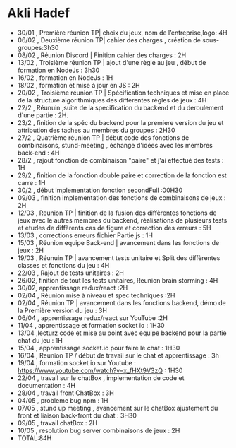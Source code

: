 # Akli Hadef

-  30/01 , Première réunion TP| choix du jeux, nom de l’entreprise,logo: 4H 
-  06/02 , Deuxième réunion TP| cahier des charges , création de sous-groupes:3h30
-  08/02 , Réunion Discord | Finition cahier des charges : 2H
-  13/02 , Troisième réunion TP | ajout d'une règle au jeu , début de formation en NodeJs : 3h30
-  16/02 , formation en NodeJs : 1H
-  18/02 , formation et mise à jour en JS : 2H
-  20/02 , Troisième réunion TP | Spécification techniques et mise en place de la structure algorithmiques des diffèrentes règles de jeux : 4H
-  22/2 , Réunuin ,suite de la specification du backend et du deroulement d'une partie : 2H.
- 23/2 , finition de la spéc du backend pour la premiere version du jeu  et attribution des taches au membres du groupes : 2H30
-  27/2 , Quatrième réunion TP | début code des fonctions de combinaisons, stund-meeting , échange d'idées avec les membres back-end : 4H
-  28/2 , rajout fonction de combinaison "paire" et j'ai effectué des tests : 1H
- 29/2 , finition de la fonction double paire et correction de la fonction est carre : 1H
-  30/2 , début implementation fonction secondFull :00H30
- 09/03 , finition implementation des fonctions de combinaisons de jeux : 2H
- 12/03 , Reunion TP | finition de la fusion des diffèrentes fonctions de jeux avec le autres membres du backend, réalisations de plusieurs tests et etudes de diffèrents cas de figure et correction des erreurs : 5H 
- 13/03 , corrections erreurs fichier Partie.js : 1H
- 15/03 , Réunion equipe Back-end | avancement dans les fonctions de jeux : 2H
- 19/03 , Réunuin TP | avancement tests unitaire et Split des diffèrentes classes et fonctions du jeu : 4H
- 22/03 , Rajout de tests unitaires : 2H
- 26/02, finition de tout les tests unitaires, Reunion brain storming : 4H
- 30/02, apprentissage redux/react :2H
- 02/04 , Réunion mise à niveau et spec techniques :2H
- 02/04 , Réunion TP | avancement dans les fonctions backend, démo de la Première version du jeu : 3H
- 06/04 , apprentissage redux/react sur YouTube :2H
- 11/04 , apprentissage et formation socket io : 1H30
- 13/04  ,lecturz code et mise au point avec equipe backend pour la partie chat du jeu : 1H
- 15/04 , apprentissage socket.io pour faire le chat : 1H30
- 16/04 , Reunion TP / début de travail sur le chat et apprentissage : 3h
- 19/04 , formation socket io sur Youtube : https://www.youtube.com/watch?v=x_fHXt9V3zQ : 1H30
- 22/04 , travail sur le chatBox , implementation de code et documentation : 4H
- 28/04 , travail front ChatBox : 3H
- 04/05 ,  probleme bug npm : 1H
- 07/05 , stund up meeting , avancement sur le chatBox ajustement du front et liaison back-front du chat : 3H30
- 09/05 , travail chatBox : 2H
- 10/05 , resolution bug server combinaisons de jeux : 2H
- TOTAL:84H
